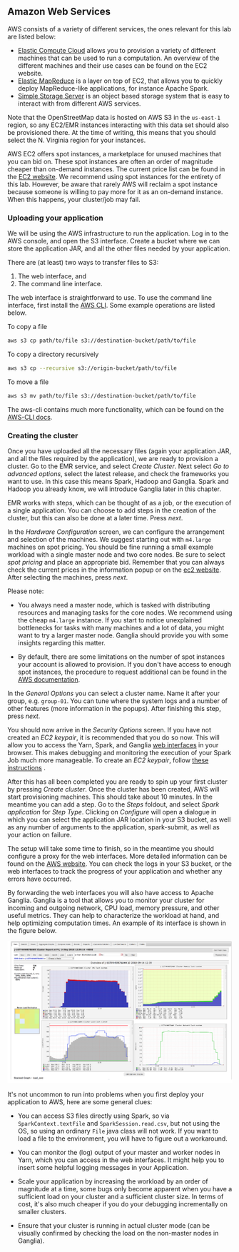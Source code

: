 ## Amazon Web Services

AWS consists of a variety of different services, the ones relevant for this lab
are listed below:

- [Elastic Compute Cloud](https://aws.amazon.com/ec2/) allows you to provision 
  a variety of different machines that can be used to run a computation. An 
  overview of the different machines and their use cases can be found on the EC2 
  website.
- [Elastic MapReduce](https://aws.amazon.com/emr/) is a layer on top of EC2, 
  that allows you to quickly deploy MapReduce-like applications, for instance 
  Apache Spark.
- [Simple Storage Server](https://aws.amazon.com/s3/) is an object based storage
  system that is easy to interact with from different AWS services.

Note that the OpenStreetMap data is hosted on AWS S3 in the `us-east-1` region,
so any EC2/EMR instances interacting with this data set should also be
provisioned there. At the time of writing, this means that you should select the
N. Virginia region for your instances.

AWS EC2 offers spot instances, a marketplace for unused machines that you can
bid on. These spot instances are often an order of magnitude cheaper than
on-demand instances. The current price list can be found in the 
[EC2 website](https://aws.amazon.com/ec2/spot/pricing/). We recommend using
spot instances for the entirety of this lab.
However, be aware that rarely AWS will reclaim a spot instance because someone
is willing to pay more for it as an on-demand instance.
When this happens, your cluster/job may fail.

### Uploading your application

We will be using the AWS infrastructure to run the application. Log in to the 
AWS console, and open the S3 interface. Create a bucket where we can store the
application JAR, and all the other files needed by your application.

There are (at least) two ways to transfer files to S3:

1.  The web interface, and
2.  The command line interface.

The web interface is straightforward to use. To use the command line interface,
first install the [AWS CLI](http://docs.aws.amazon.com/cli/latest/userguide/installing.html).
Some example operations are listed below.

To copy a file

```bash
aws s3 cp path/to/file s3://destination-bucket/path/to/file
```

To copy a directory recursively

```bash
aws s3 cp --recursive s3://origin-bucket/path/to/file
```

To move a file

```bash
aws s3 mv path/to/file s3://destination-bucket/path/to/file
```

The aws-cli contains much more functionality, which can be found on the
[AWS-CLI docs](https://aws.amazon.com/cli/).

### Creating the cluster

Once you have uploaded all the necessary files (again your application JAR, and
all the files required by the application), we are ready to provision a
cluster. Go to the EMR service, and select _Create Cluster_. Next select _Go to
advanced options_, select the latest release, and check the frameworks you want
to use. In this case this means Spark, Hadoop and Ganglia. Spark and Hadoop you
already know, we will introduce Ganglia later in this chapter.

EMR works with steps, which can be thought of as a job, or the execution of a
single application. You can choose to add steps in the creation of the cluster,
but this can also be done at a later time. Press _next_.

In the _Hardware Configuration_ screen, we can configure the arrangement and
selection of the machines. We suggest starting out with `m4.large` machines on
spot pricing. You should be fine running a small example workload with a single
master node and two core nodes. Be sure to select _spot pricing_ and
place an appropriate bid. Remember that you can always check the current prices
in the information popup or on the [ec2 website](https://aws.amazon.com/ec2/spot/pricing/).
After selecting the machines, press _next_.

Please note:

- You always need a master node, which is tasked with distributing
  resources and managing tasks for the core nodes. We recommend using
  the cheap `m4.large` instance. If you start to notice unexplained
  bottlenecks for tasks with many machines and a lot of data, you might want
  to try a larger master node. Ganglia should provide you with some insights
  regarding this matter.

- By default, there are some limitations on the number of spot instances
  your account is allowed to provision. If you don't have access to enough
  spot instances, the procedure to request additional can be found in the
  [AWS documentation](http://docs.aws.amazon.com/AWSEC2/latest/UserGuide/using-spot-limits.html).

In the _General Options_ you can select a cluster name. Name it after your 
group, e.g. `group-01`. You can tune where the system logs and a number of other 
features (more information in the popups). After finishing this step, press 
_next_.

You should now arrive in the _Security Options_ screen. If you have not created
an _EC2 keypair_, it is recommended that you do so now. This will allow you to
access the Yarn, Spark, and Ganglia 
[web interfaces](https://docs.aws.amazon.com/emr/latest/ManagementGuide/emr-web-interfaces.html)
in your browser. This makes debugging and monitoring the execution of your Spark
Job much more manageable. To create an _EC2 keypair_, follow 
[these instructions](https://docs.aws.amazon.com/AWSEC2/latest/UserGuide/ec2-key-pairs.html)
.

After this has all been completed you are ready to spin up your first cluster
by pressing _Create cluster_. Once the cluster has been created, AWS will start
provisioning machines. This should take about 10 minutes. In the meantime you
can add a step. Go to the _Steps_ foldout, and select _Spark application_ for
_Step Type_. Clicking on _Configure_ will open a dialogue in which you can
select the application JAR location in your S3 bucket, as well as any number
of arguments to the application, spark-submit, as well as your action on
failure.

The setup will take some time to finish, so in the meantime you should
configure a proxy for the web interfaces. More detailed information can be
found on the [AWS website](http://docs.aws.amazon.com/emr/latest/ManagementGuide/emr-web-interfaces.html). 
You can check the logs in your S3 bucket, or the web interfaces to track the 
progress of your application and whether any errors have occurred.

By forwarding the web interfaces you will also have access to Apache Ganglia.
Ganglia is a tool that allows you to monitor your cluster for incoming and
outgoing network, CPU load, memory pressure, and other useful metrics. They can
help to characterize the workload at hand, and help optimizing computation
times. An example of its interface is shown in the figure below.

![Ganglia screenshot](../assets/images/ganglia.png)

It's not uncommon to run into problems when you first deploy your application
to AWS, here are some general clues:

- You can access S3 files directly using Spark, so via
  `SparkContext.textFile` and `SparkSession.read.csv`, but not using the OS,
  so using an ordinary `File` java class will not work. If you want to load a
  file to the environment, you will have to figure out a workaround.

- You can monitor the (log) output of your master and worker nodes in Yarn,
  which you can access in the web interfaces. It might help you to insert
  some helpful logging messages in your Application.

- Scale your application by increasing the workload by an order of magnitude
  at a time, some bugs only become apparent when you have a sufficient load
  on your cluster and a sufficient cluster size. In terms of cost, it's also
  much cheaper if you do your debugging incrementally on smaller clusters.

- Ensure that your cluster is running in actual cluster mode (can be visually
  confirmed by checking the load on the non-master nodes in Ganglia).
